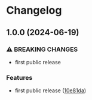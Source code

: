 # Changelog

## 1.0.0 (2024-06-19)


### ⚠ BREAKING CHANGES

* first public release

### Features

* first public release ([10e81da](https://github.com/radicalbit/design-system/commit/10e81da26d34982b54980fd0cb7f01b0b779d746))
